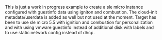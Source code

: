 This is just a work in progress example to create a sle micro instance configured with guestinfo data using igniton and combustion. The cloud-init metadata/userdata is added as well but not used at the moment.
Target has been to use sle micro 5.5 with ignition and combustion for personalization and with using vmware guestinfo instead of additional disk with labels and to use static network config instead of dhcp.
